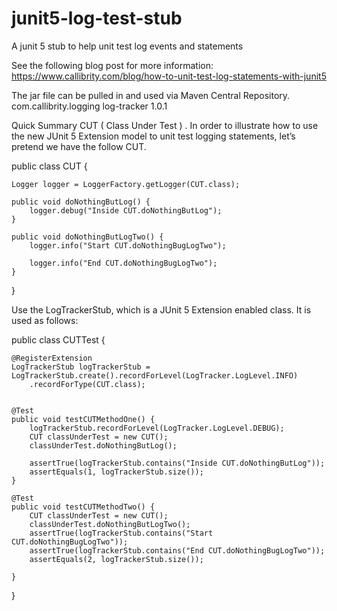 # junit5-log-test-stub
A junit 5 stub to help unit test log events and statements 


See the following blog post for more information: https://www.callibrity.com/blog/how-to-unit-test-log-statements-with-junit5

The jar file can be pulled in and used via Maven Central Repository.
<dependency>
  <groupId>com.callibrity.logging</groupId>
  <artifactId>log-tracker</artifactId>
  <version>1.0.1</version>
</dependency>


Quick Summary
CUT ( Class Under Test ) . 
In order to illustrate how to use the new JUnit 5 Extension model to unit test logging statements, let’s pretend we have the follow CUT.


public class CUT {

	Logger logger = LoggerFactory.getLogger(CUT.class);
	
	public void doNothingButLog() {
		logger.debug("Inside CUT.doNothingButLog");
	}
	
	public void doNothingButLogTwo() {
		logger.info("Start CUT.doNothingBugLogTwo");
		
		logger.info("End CUT.doNothingBugLogTwo");
	}
}


Use the LogTrackerStub, which is a JUnit 5 Extension enabled class.  It is used as follows:


public class CUTTest {

	@RegisterExtension
	LogTrackerStub logTrackerStub = LogTrackerStub.create().recordForLevel(LogTracker.LogLevel.INFO)
		.recordForType(CUT.class);
	

	@Test
	public void testCUTMethodOne() {
		logTrackerStub.recordForLevel(LogTracker.LogLevel.DEBUG);
		CUT classUnderTest = new CUT();
		classUnderTest.doNothingButLog();
		
		assertTrue(logTrackerStub.contains("Inside CUT.doNothingButLog"));
		assertEquals(1, logTrackerStub.size());
	}
	
	@Test
	public void testCUTMethodTwo() {
		CUT classUnderTest = new CUT();
		classUnderTest.doNothingButLogTwo();
		assertTrue(logTrackerStub.contains("Start CUT.doNothingBugLogTwo"));
		assertTrue(logTrackerStub.contains("End CUT.doNothingBugLogTwo"));
		assertEquals(2, logTrackerStub.size());
		
	}

}
